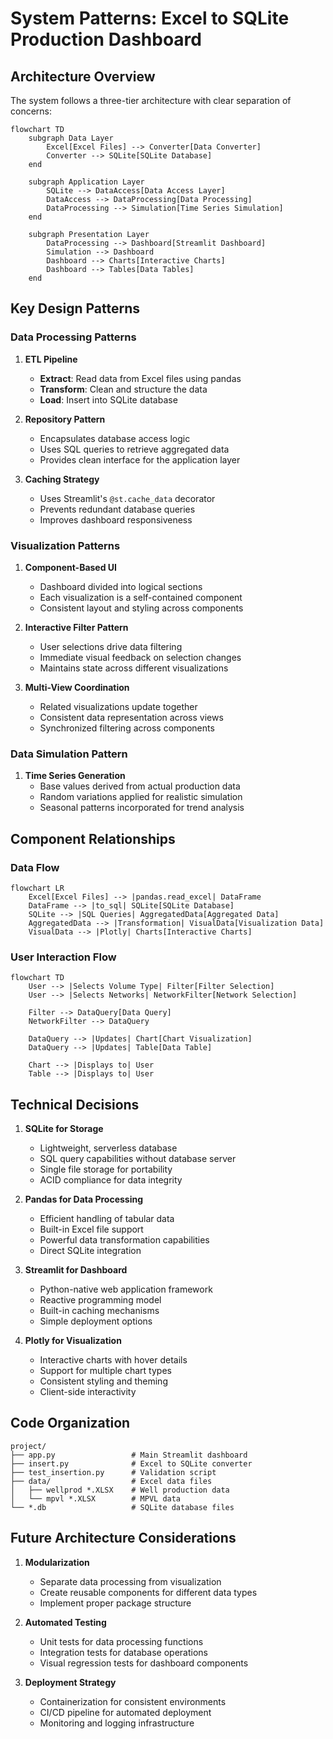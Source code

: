 # System Patterns: Excel to SQLite Production Dashboard

## Architecture Overview

The system follows a three-tier architecture with clear separation of concerns:

```mermaid
flowchart TD
    subgraph Data Layer
        Excel[Excel Files] --> Converter[Data Converter]
        Converter --> SQLite[SQLite Database]
    end
    
    subgraph Application Layer
        SQLite --> DataAccess[Data Access Layer]
        DataAccess --> DataProcessing[Data Processing]
        DataProcessing --> Simulation[Time Series Simulation]
    end
    
    subgraph Presentation Layer
        DataProcessing --> Dashboard[Streamlit Dashboard]
        Simulation --> Dashboard
        Dashboard --> Charts[Interactive Charts]
        Dashboard --> Tables[Data Tables]
    end
```

## Key Design Patterns

### Data Processing Patterns

1. **ETL Pipeline**
   - **Extract**: Read data from Excel files using pandas
   - **Transform**: Clean and structure the data
   - **Load**: Insert into SQLite database

2. **Repository Pattern**
   - Encapsulates database access logic
   - Uses SQL queries to retrieve aggregated data
   - Provides clean interface for the application layer

3. **Caching Strategy**
   - Uses Streamlit's `@st.cache_data` decorator
   - Prevents redundant database queries
   - Improves dashboard responsiveness

### Visualization Patterns

1. **Component-Based UI**
   - Dashboard divided into logical sections
   - Each visualization is a self-contained component
   - Consistent layout and styling across components

2. **Interactive Filter Pattern**
   - User selections drive data filtering
   - Immediate visual feedback on selection changes
   - Maintains state across different visualizations

3. **Multi-View Coordination**
   - Related visualizations update together
   - Consistent data representation across views
   - Synchronized filtering across components

### Data Simulation Pattern

1. **Time Series Generation**
   - Base values derived from actual production data
   - Random variations applied for realistic simulation
   - Seasonal patterns incorporated for trend analysis

## Component Relationships

### Data Flow

```mermaid
flowchart LR
    Excel[Excel Files] --> |pandas.read_excel| DataFrame
    DataFrame --> |to_sql| SQLite[SQLite Database]
    SQLite --> |SQL Queries| AggregatedData[Aggregated Data]
    AggregatedData --> |Transformation| VisualData[Visualization Data]
    VisualData --> |Plotly| Charts[Interactive Charts]
```

### User Interaction Flow

```mermaid
flowchart TD
    User --> |Selects Volume Type| Filter[Filter Selection]
    User --> |Selects Networks| NetworkFilter[Network Selection]
    
    Filter --> DataQuery[Data Query]
    NetworkFilter --> DataQuery
    
    DataQuery --> |Updates| Chart[Chart Visualization]
    DataQuery --> |Updates| Table[Data Table]
    
    Chart --> |Displays to| User
    Table --> |Displays to| User
```

## Technical Decisions

1. **SQLite for Storage**
   - Lightweight, serverless database
   - SQL query capabilities without database server
   - Single file storage for portability
   - ACID compliance for data integrity

2. **Pandas for Data Processing**
   - Efficient handling of tabular data
   - Built-in Excel file support
   - Powerful data transformation capabilities
   - Direct SQLite integration

3. **Streamlit for Dashboard**
   - Python-native web application framework
   - Reactive programming model
   - Built-in caching mechanisms
   - Simple deployment options

4. **Plotly for Visualization**
   - Interactive charts with hover details
   - Support for multiple chart types
   - Consistent styling and theming
   - Client-side interactivity

## Code Organization

```
project/
├── app.py                 # Main Streamlit dashboard
├── insert.py              # Excel to SQLite converter
├── test_insertion.py      # Validation script
├── data/                  # Excel data files
│   ├── wellprod *.XLSX    # Well production data
│   └── mpvl *.XLSX        # MPVL data
└── *.db                   # SQLite database files
```

## Future Architecture Considerations

1. **Modularization**
   - Separate data processing from visualization
   - Create reusable components for different data types
   - Implement proper package structure

2. **Automated Testing**
   - Unit tests for data processing functions
   - Integration tests for database operations
   - Visual regression tests for dashboard components

3. **Deployment Strategy**
   - Containerization for consistent environments
   - CI/CD pipeline for automated deployment
   - Monitoring and logging infrastructure
